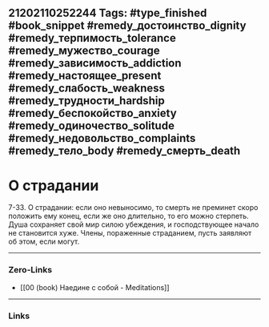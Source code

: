 21202110252244
Tags: #type_finished #book_snippet #remedy_достоинство_dignity #remedy_терпимость_tolerance #remedy_мужество_courage #remedy_зависимость_addiction #remedy_настоящее_present #remedy_слабость_weakness #remedy_трудности_hardship #remedy_беспокойство_anxiety #remedy_одиночество_solitude #remedy_недовольство_complaints #remedy_тело_body #remedy_смерть_death
---
#  О страдании

 7-33. О страдании: если оно невыносимо, то смерть не преминет скоро положить ему конец, если же оно длительно, то его можно стерпеть. Душа сохраняет свой мир силою убеждения, и господствующее начало не становится хуже. Члены, пораженные страданием, пусть заявляют об этом, если могут. 

---
### Zero-Links
- [[00 (book) Наедине с собой - Meditations]]
---
### Links
